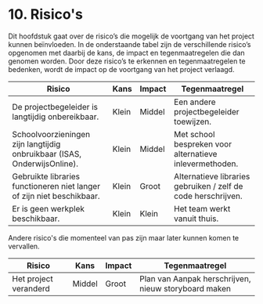 # 10. Risico's
Dit hoofdstuk gaat over de risico’s die mogelijk de voortgang van het project kunnen beïnvloeden. In de onderstaande tabel zijn de verschillende risico’s opgenomen met daarbij de kans, de impact en tegenmaatregelen die dan genomen worden. Door deze risico’s te erkennen en tegenmaatregelen te bedenken, wordt de impact op de voortgang van het project verlaagd.

| Risico                                                                   | Kans  | Impact | Tegenmaatregel                                           |
|--------------------------------------------------------------------------|-------|--------|----------------------------------------------------------
| De projectbegeleider is langtijdig onbereikbaar.                         | Klein | Middel  | Een andere projectbegeleider toewijzen.                  |
| Schoolvoorzieningen zijn langtijdig onbruikbaar (ISAS, OnderwijsOnline). | Klein | Middel | Met school bespreken voor alternatieve inlevermethoden. |
| Gebruikte libraries functioneren niet langer of zijn niet beschikbaar. | Klein  | Groot | Alternatieve libraries gebruiken / zelf de code herschrijven. |
| Er is geen werkplek beschikbaar. | Klein  | Klein | Het team werkt vanuit thuis. |

Andere risico's die momenteel van pas zijn maar later kunnen komen te vervallen.

| Risico                                                                   | Kans  | Impact | Tegenmaatregel                                           |
|--------------------------------------------------------------------------|-------|--------|----------------------------------------------------------
| Het project veranderd                     | Middel | Groot  | Plan van Aanpak herschrijven, nieuw storyboard maken |
